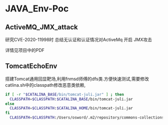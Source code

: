 # JAVA_Env-Poc







## ActiveMQ_JMX_attack

研究CVE-2020-11998时 总结无认证和认证情况对ActiveMq 开启 JMX攻击

详情见项目中的PDF

## TomcatEchoEnv

搭建Tomcat通用回显靶场,利用fnmsd师傅的dfs类.方便快速测试,需要修改catlina.sh中的classpath修改恶意类依赖,

```sh
if [ -r "$CATALINA_BASE/bin/tomcat-juli.jar" ] ; then
  CLASSPATH=$CLASSPATH:$CATALINA_BASE/bin/tomcat-juli.jar
else
  CLASSPATH=$CLASSPATH:$CATALINA_HOME/bin/tomcat-juli.jar
fi
  CLASSPATH=$CLASSPATH:/Users/osword/.m2/repository/commons-collections/commons-collections/3.2.1/commons-collections-3.2.1.jar:/Users/osword/.m2/repository/commons-collections/commons-collections/3.2.1/commons-collections-3.2.1-sources.jar:/Users/osword/Downloads/javascript-1.7.2.jar:/Users/osword/.m2/repository/javax/servlet/javax.servlet-api/3.0.1/javax.servlet-api-3.0.1-sources.jar:/Users/osword/.m2/repository/javax/servlet/javax.servlet-api/3.0.1/javax.servlet-api-3.0.1.jar
```

